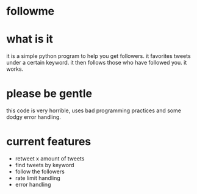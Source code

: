 # followme



# what is it
it is a simple python program to help you get followers. it favorites tweets under a certain keyword. it then follows those who have followed you. it works.

# please be gentle
this code is very horrible, uses bad programming practices and some dodgy error handling.

# current features
* retweet x amount of tweets
* find tweets by keyword
* follow the followers
* rate limit handling
* error handling

